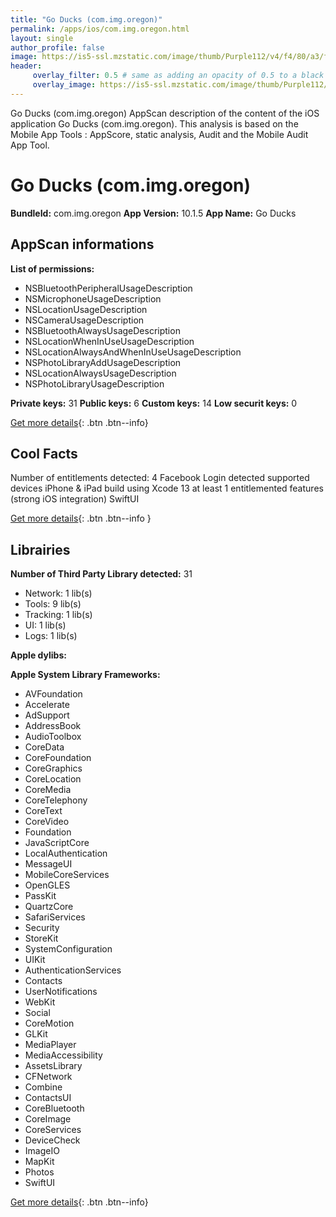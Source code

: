```yaml
---
title: "Go Ducks (com.img.oregon)"
permalink: /apps/ios/com.img.oregon.html
layout: single
author_profile: false
image: https://is5-ssl.mzstatic.com/image/thumb/Purple112/v4/f4/80/a3/f480a385-192e-99eb-5833-24c43187b479/AppIcon-1x_U007emarketing-0-10-0-0-85-220.png/512x512bb.jpg
header: 
     overlay_filter: 0.5 # same as adding an opacity of 0.5 to a black background
     overlay_image: https://is5-ssl.mzstatic.com/image/thumb/Purple112/v4/f4/80/a3/f480a385-192e-99eb-5833-24c43187b479/AppIcon-1x_U007emarketing-0-10-0-0-85-220.png/512x512bb.jpg
---
```

Go Ducks (com.img.oregon) AppScan description of the content of the iOS application Go Ducks (com.img.oregon). This analysis is based on the Mobile App Tools : AppScore, static analysis, Audit and the Mobile Audit App Tool.

# Go Ducks (com.img.oregon)

**BundleId:** com.img.oregon
**App Version:** 10.1.5
**App Name:** Go Ducks


## AppScan informations 

**List of permissions:** 
- NSBluetoothPeripheralUsageDescription
- NSMicrophoneUsageDescription
- NSLocationUsageDescription
- NSCameraUsageDescription
- NSBluetoothAlwaysUsageDescription
- NSLocationWhenInUseUsageDescription
- NSLocationAlwaysAndWhenInUseUsageDescription
- NSPhotoLibraryAddUsageDescription
- NSLocationAlwaysUsageDescription
- NSPhotoLibraryUsageDescription
  
  
**Private keys:** 31
**Public keys:** 6
**Custom keys:** 14
**Low securit keys:** 0
  
[Get more details](/pricing.html){: .btn .btn--info}

## Cool Facts

Number of entitlements detected: 4
Facebook Login detected
supported devices iPhone & iPad
build using Xcode 13
at least 1 entitlemented features (strong iOS integration)
SwiftUI
  
[Get more details](/pricing.html){: .btn .btn--info }

## Librairies 
**Number of Third Party Library detected:** 31
- Network: 1 lib(s)
- Tools: 9 lib(s)
- Tracking: 1 lib(s)
- UI: 1 lib(s)
- Logs: 1 lib(s)


**Apple dylibs:**


**Apple System Library Frameworks:**
- AVFoundation
- Accelerate
- AdSupport
- AddressBook
- AudioToolbox
- CoreData
- CoreFoundation
- CoreGraphics
- CoreLocation
- CoreMedia
- CoreTelephony
- CoreText
- CoreVideo
- Foundation
- JavaScriptCore
- LocalAuthentication
- MessageUI
- MobileCoreServices
- OpenGLES
- PassKit
- QuartzCore
- SafariServices
- Security
- StoreKit
- SystemConfiguration
- UIKit
- AuthenticationServices
- Contacts
- UserNotifications
- WebKit
- Social
- CoreMotion
- GLKit
- MediaPlayer
- MediaAccessibility
- AssetsLibrary
- CFNetwork
- Combine
- ContactsUI
- CoreBluetooth
- CoreImage
- CoreServices
- DeviceCheck
- ImageIO
- MapKit
- Photos
- SwiftUI


  
[Get more details](/pricing.html){: .btn .btn--info}

